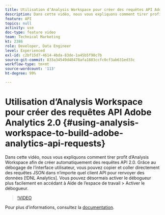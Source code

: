 ```yaml
---
title: Utilisation dʼAnalysis Workspace pour créer des requêtes API Adobe Analytics 2.0
description: Dans cette vidéo, nous vous expliquons comment tirer profit dʼAnalysis Workspace afin de créer automatiquement des requêtes API 2.0. Grâce au débogage de lʼinterface utilisateur, vous pouvez copier et coller directement des requêtes JSON dans nʼimporte quel client API pour renvoyer des données Analytics.
feature: API
topics: null
activity: use
doc-type: feature video
team: Technical Marketing
kt: 2386
role: Developer, Data Engineer
level: Experienced
exl-id: c2bf15d7-4614-4bda-83de-1a45b5f98c7b
source-git-commit: 833a34549d48478afa1883ccfc0cf3ab631ed33c
workflow-type: tm+mt
source-wordcount: '113'
ht-degree: 99%

---
```


# Utilisation dʼAnalysis Workspace pour créer des requêtes API Adobe Analytics 2.0 {#using-analysis-workspace-to-build-adobe-analytics-api-requests}

Dans cette vidéo, nous vous expliquons comment tirer profit dʼAnalysis Workspace afin de créer automatiquement des requêtes API 2.0. Grâce au débogage de lʼinterface utilisateur, vous pouvez copier et coller directement des requêtes JSON dans nʼimporte quel client API pour renvoyer des données [!DNL Analytics]. Vous pouvez désormais activer le débogueur plus facilement en accédant à Aide de l’espace de travail > Activer le débogueur.

>[!VIDEO](https://video.tv.adobe.com/v/328321/?quality=12&learn=on&captions=fre_fr)

Pour plus dʼinformations, consultez la [documentation](https://developer.adobe.com/analytics-apis/docs/2.0/#!AdobeDocs/analytics-2.0-apis/master/reporting-tricks.html).
